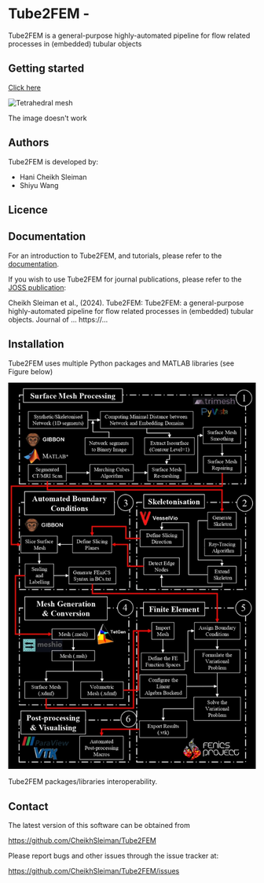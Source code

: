 # Tube2FEM - 
Tube2FEM is a general-purpose highly-automated pipeline for flow related processes in (embedded) tubular objects

## Getting started

[Click here](https://www.gibboncode.org) 

![Tetrahedral mesh](https://www.gibboncode.org/img/bunnyMesh.gif) 

The image doesn't work


Authors
-------
Tube2FEM is developed by:

  * Hani Cheikh Sleiman
  * Shiyu Wang

Licence
-------


Documentation
-------------
For an introduction to Tube2FEM, and tutorials, please refer to the [documentation](https://readthedocs.org/).

If you wish to use Tube2FEM for journal publications, please refer to the [JOSS publication](https://joss.theoj.org/papers/10.21105/joss.02089#):

Cheikh Sleiman et al., (2024). Tube2FEM: Tube2FEM: a general-purpose highly-automated pipeline for flow related processes in (embedded) tubular objects. Journal of ... https://...


Installation
------------
Tube2FEM uses multiple Python packages and MATLAB libraries (see Figure below)

![PDF Preview](figs/InteroperabilityDarkMode.jpg)



Tube2FEM packages/libraries interoperability.





Contact
-------
The latest version of this software can be obtained from

  https://github.com/CheikhSleiman/Tube2FEM

Please report bugs and other issues through the issue tracker at:

  https://github.com/CheikhSleiman/Tube2FEM/issues